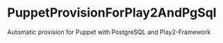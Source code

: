 PuppetProvisionForPlay2AndPgSql
===============================

Automatic provision for Puppet with PostgreSQL and Play2-Framework
